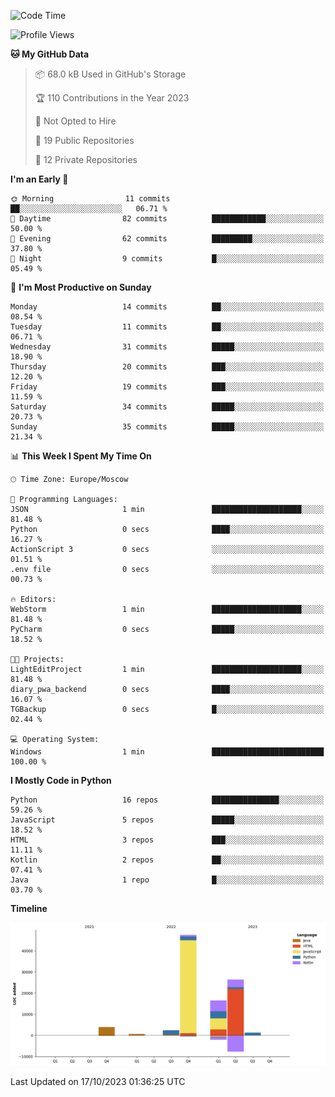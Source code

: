 <!--START_SECTION:waka-->
![Code Time](http://img.shields.io/badge/Code%20Time-132%20hrs%2020%20mins-blue)

![Profile Views](http://img.shields.io/badge/Profile%20Views-0-blue)

**🐱 My GitHub Data** 

> 📦 68.0 kB Used in GitHub's Storage 
 > 
> 🏆 110 Contributions in the Year 2023
 > 
> 🚫 Not Opted to Hire
 > 
> 📜 19 Public Repositories 
 > 
> 🔑 12 Private Repositories 
 > 
**I'm an Early 🐤** 

```text
🌞 Morning                11 commits          ██░░░░░░░░░░░░░░░░░░░░░░░   06.71 % 
🌆 Daytime                82 commits          ████████████░░░░░░░░░░░░░   50.00 % 
🌃 Evening                62 commits          █████████░░░░░░░░░░░░░░░░   37.80 % 
🌙 Night                  9 commits           █░░░░░░░░░░░░░░░░░░░░░░░░   05.49 % 
```
📅 **I'm Most Productive on Sunday** 

```text
Monday                   14 commits          ██░░░░░░░░░░░░░░░░░░░░░░░   08.54 % 
Tuesday                  11 commits          ██░░░░░░░░░░░░░░░░░░░░░░░   06.71 % 
Wednesday                31 commits          █████░░░░░░░░░░░░░░░░░░░░   18.90 % 
Thursday                 20 commits          ███░░░░░░░░░░░░░░░░░░░░░░   12.20 % 
Friday                   19 commits          ███░░░░░░░░░░░░░░░░░░░░░░   11.59 % 
Saturday                 34 commits          █████░░░░░░░░░░░░░░░░░░░░   20.73 % 
Sunday                   35 commits          █████░░░░░░░░░░░░░░░░░░░░   21.34 % 
```


📊 **This Week I Spent My Time On** 

```text
🕑︎ Time Zone: Europe/Moscow

💬 Programming Languages: 
JSON                     1 min               ████████████████████░░░░░   81.48 % 
Python                   0 secs              ████░░░░░░░░░░░░░░░░░░░░░   16.27 % 
ActionScript 3           0 secs              ░░░░░░░░░░░░░░░░░░░░░░░░░   01.51 % 
.env file                0 secs              ░░░░░░░░░░░░░░░░░░░░░░░░░   00.73 % 

🔥 Editors: 
WebStorm                 1 min               ████████████████████░░░░░   81.48 % 
PyCharm                  0 secs              █████░░░░░░░░░░░░░░░░░░░░   18.52 % 

🐱‍💻 Projects: 
LightEditProject         1 min               ████████████████████░░░░░   81.48 % 
diary_pwa_backend        0 secs              ████░░░░░░░░░░░░░░░░░░░░░   16.07 % 
TGBackup                 0 secs              █░░░░░░░░░░░░░░░░░░░░░░░░   02.44 % 

💻 Operating System: 
Windows                  1 min               █████████████████████████   100.00 % 
```

**I Mostly Code in Python** 

```text
Python                   16 repos            ███████████████░░░░░░░░░░   59.26 % 
JavaScript               5 repos             █████░░░░░░░░░░░░░░░░░░░░   18.52 % 
HTML                     3 repos             ███░░░░░░░░░░░░░░░░░░░░░░   11.11 % 
Kotlin                   2 repos             ██░░░░░░░░░░░░░░░░░░░░░░░   07.41 % 
Java                     1 repo              █░░░░░░░░░░░░░░░░░░░░░░░░   03.70 % 
```



**Timeline**

![Lines of Code chart](https://raw.githubusercontent.com/Adlemex/Adlemex/main/assets/bar_graph.png)


 Last Updated on 17/10/2023 01:36:25 UTC
<!--END_SECTION:waka-->
